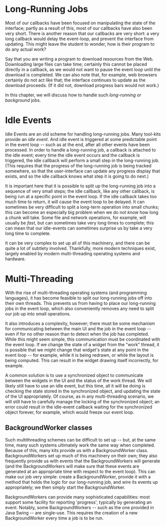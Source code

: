 Long-Running Jobs
=================

Most of our callbacks have been focused on manipulating the state of the
interface; partly as a result of this, most of our callbacks have also
been very short. There is another reason that our callbacks are very
short: a very long callback would delay the event-loop, and prevent the
interface from updating. This might leave the student to wonder, how is
their program to do any actual work?

Say that you are writing a program to download resources from the Web.
Downloading large files can take time; certainly this cannot be placed
directly in a callback, as we would not want to pause the event loop
until the download is completed. We can also note that, for example, web
browsers certainly do not act like that; the interface continues to
update as the download proceeds. (If it did not, download progress bars
would not work.)

In this chapter, we will discuss how to handle such *long-running* or
*background* jobs.

Idle Events
===========

Idle Events are an old scheme for handling long-running jobs. Many
tool-kits provide an *idle event*. And idle event is triggered at some
predictable point in the event loop -- such as at the end, after all
other events have been processed. In order to handle a long-running job,
a callback is attached to the idle event; every time the idle event
occurs and the callback is triggered, the idle callback will perform a
small step in the long-running job. (This requires that the progress of
the long-running job is being tracked somewhere, so that the
user-interface can update any progress display that exists, and so the
idle callback knows what step it is going to do next.)

It is important here that it is possible to split up the long-running
job into a sequence of very small steps; the idle callback, like any
other callback, is being run at a specific point in the event loop. If
the idle callback takes too much time to return, it will cause the event
loop to be delayed. It can sometimes be very difficult to split a
long-term operation into small chunks; this can become an especially big
problem when we do not *know* how long a chunk will take. Some file and
network operations, for example, will usually be *fast*, but can
sometimes take very long times to complete; this can mean that our
idle-events can sometimes surprise us by take a very long time to
complete.

It can be very complex to set up all of this machinery, and there can be
quite a lot of subtlety involved. Thankfully, more modern techniques
exist, largely enabled by modern multi-threading operating systems and
hardware.

Multi-Threading
===============

With the rise of multi-threading operating systems (and programming
languages), it has become feasible to split our long-running jobs off
into their own threads. This prevents us from having to place our
long-running jobs in the event loop, which also conveniently removes any
need to split our job up into small operations.

It also introduces a complexity, however; there must be some mechanism
for communicating between the main UI and the job in the event loop --
even if for no other reason than to detect when the job has completed.
While this might seem simple, this communication must be coordinated
with the event loop. If we change the state of a widget from the "work"
thread, it is possible that we might change that widget's state at any
point in the event loop -- for example, while it is being redrawn, or
while the layout is being computed. This can result in the widget
drawing itself incorrectly, for example.

A common solution is to use a synchronized object to communicate between
the widgets in the UI and the status of the work thread. We will likely
still have to use an idle event, but this time, all it will be doing is
checking the state stored in the synchronized object, and updating the
state of the UI appropriately. Of course, as in any multi-threading
scenario, we will still have to carefully manage the locking of the
synchronized object; an error could result in the idle-event callback
waiting for the synchronized object forever, for example, which would
freeze our event loop.

BackgroundWorker classes
------------------------

Such multithreading schemes can be difficult to set up -- but, at the
same time, many such systems ultimately work the same way when
completed. Because of this, many kits provide us with a BackgroundWorker
class. BackgroundWorkers set up much of this machinery on their own;
they also frequently provide us with events that the BackgroundWorkers
will generate (and the BackgroundWorkers will make sure that these
events are generated at an appropriate time with respect to the event
loop). This can make our job very simple: create a BackgroundWorker,
provide it with a method that holds the logic for our long-running job,
and wire its events up appropriately; we then simply start the
BackgroundWorker.

BackgroundWorkers can provide many sophisticated capabilities: most
support some facility for reporting 'progress', typically by generating
an event. Notably, some BackgroundWorkers -- such as the one provided in
Java Swing -- are single-use. This requires the creation of a new
BackgroundWorker every time a job is to be run.
